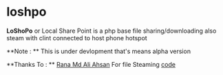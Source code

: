 # loshpo
**LoShoPo** or Local Share Point is a php base file sharing/downloading also steam with clint connected to host phone hotspot

**Note : **
  This is under devlopment that's means alpha version
  
  **Thanks To : **
  [Rana Md Ali Ahsan](https://gist.github.com/ranacseruet/) For file Steaming [code](https://gist.github.com/ranacseruet/9826293)
  
